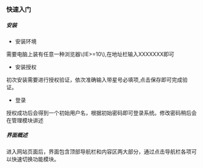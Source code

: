 ### 快速入门

##### 安装

+ 安装环境

需要电脑上装有任意一种浏览器\\(IE&gt;=10\\),在地址栏输入XXXXXXX即可

+ 安装授权

初次安装需要进行授权验证，依次准确输入带星号必填项,点击保存即可完成验证。

+ 登录

授权成功后会得到一个初始用户名，根据初始密码即可登录系统。修改密码稍后会在管理模块讲述

##### 界面概述

进入网站页面后，界面包含顶部导航栏和内容区两大部分，通过点击导航栏各项可以快速切换功能模块。



